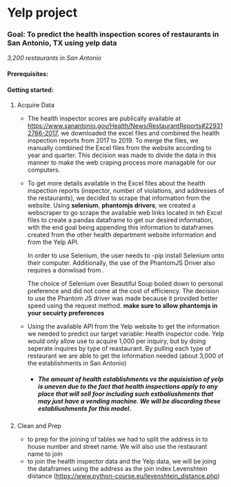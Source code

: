 # Yelp project

### Goal: To predict the health inspection scores of restaurants in San Antonio, TX using yelp data

*3,200 restaurants in San Antonio*
#### Prerequisites:

#### Getting started:
1. Acquire Data
    - The health inspector scores are publically available at https://www.sanantonio.gov/Health/News/RestaurantReports#229312766-2017, we downloaded the excel files and combined the health inspection reports from 2017 to 2019. To merge the files, we manually combined the Excel files from the website according to year and quarter. This decision was made to divide the data in this manner to make the web craping process more managable for our computers. 
    - To get more details available in the Excel files about the health inspection reports (inspector, number of violations, and addresses of the restaurants), we decided to scrape that information from the website. Using **selenium**, **phantomjs drivers**, we created a webscraper to go scrape the available web links located in teh Excel files to create a pandas dataframe to get our desired information, with the end goal being appending this information to dataframes created from the other health department website information and from the Yelp API.

        In order to use Selenium, the user needs to -pip install Selenium onto their computer. Additionally, the use of the PhantomJS Driver also requires a donwload from . 

        The choice of Selenium over Beautiful Soup boiled down to personal preference and did not come at the cost of efficiency. The decision to use the Phantom JS driver was made because it provided better speed using the request method. **make sure to allow phantomjs in your secuirty preferences**
    - Using the available API from the Yelp website to get the information we needed to predict our target variable: Health inspector code. Yelp would only allow use to acquire 1,000 per inquiry, but by doing seperate inquires by type of reastaurant. By pulling each type of restaurant we are able to get the information needed (about 3,000 of the establishments in San Antonio)

      - ##### The amount of health establishments vs the aquisistion of yelp is uneven due to the fact that health inspections apply to any place that will sell foor including such estbaliushments that may just have a vending machine. We will be discarding these establiushments for this model.

2. Clean and Prep
    - to prep for the joining of tables we had to split the address in to house number and street name. We will also use the restaurant name to join
    - to join the health inspector data and the Yelp data, we will be joing the dataframes using the address as the join index Levenshtein distance (https://www.python-course.eu/levenshtein_distance.php)